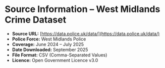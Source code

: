 # Source Information – West Midlands Crime Dataset

- **Source URL:** [https://data.police.uk/data/](https://data.police.uk/data/)
- **Police Force:** West Midlands Police
- **Coverage:** June 2024 – July 2025
- **Date Downloaded:** September 2025
- **File Format:** CSV (Comma-Separated Values)
- **Licence:** Open Government Licence v3.0
